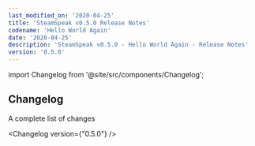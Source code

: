 ```yaml
---
last_modified_on: '2020-04-25'
title: 'SteamSpeak v0.5.0 Release Notes'
codename: 'Hello World Again'
date: '2020-04-25'
description: 'SteamSpeak v0.5.0 - Hello World Again - Release Notes'
version: '0.5.0'
---
```


import Changelog from '@site/src/components/Changelog';

## Changelog

<div className="sub-title">A complete list of changes</div>

<Changelog version={"0.5.0"} />
